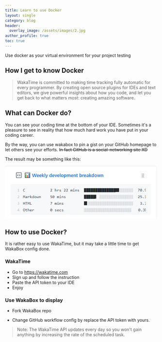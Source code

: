 ```yaml
---
title: Learn to use Docker
layout: single
category: blog
header:
  overlay_image: /assets/images/2.jpg
author_profile: true
toc: true
---
```

Use docker as your virtual environment for your project testing

## How I get to know Docker

> WakaTime is committed to making time tracking fully automatic for every programmer. By creating open source plugins for IDEs and text editors, we give powerful insights about how you code, and let you get back to what matters most: creating amazing software.

## What can Docker do?

You can see your coding time at the bottom of your IDE. Sometimes it's a pleasure to see in reality that how much hard work you have put in your coding career.

By the way, you can use wakabox to pin a gist on your GitHub homepage to let others  see your efforts. ~~In fact GitHub is a social-networking site XD~~

The result may be something like this:

![image-20200919214719774](/assets/images/image-20200919214719774.png)

## How to use Docker?

It is rather easy to use WakaTime, but it may take a little time to get WakaBox config done.

### WakaTime

* Go to https://wakatime.com
* Sign up and follow the instruction
* Paste the API token to your IDE
* Enjoy

### Use WakaBox to display

* Fork WakaBox repo

* Change GitHub workflow config by replace the API token with yours.

> Note: The WakaTime API updates every day so you won't gain anything by increasing the rate of the scheduled task.